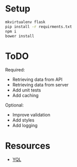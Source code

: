 # Setup

```bash
mkvirtualenv flask
pip install -r requirments.txt
npm i
bower install
```


# ToDO

Required:

* Retrieving data from API
* Retrieving data from server
* Add unit tests
* Add caching

Optional:

* Improve validation
* Add styles
* Add logging


# Resources

* [YQL](https://developer.yahoo.com/yql/console/?q=show%20tables&env=store://datatables.org/alltableswithkeys#h=select+*+from+yahoo.finance.xchange+where+pair+in+(%22USDEUR%22))
